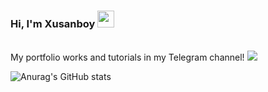 ### Hi, I'm Xusanboy <img src="https://media.giphy.com/media/hvRJCLFzcasrR4ia7z/giphy.gif" width="27px">
<br>
My portfolio works and tutorials in my Telegram channel!
<a href="https://t.me/Tursunov_portfolios">
  <img src="https://upload.wikimedia.org/wikipedia/commons/thumb/8/83/Telegram_2019_Logo.svg/640px-Telegram_2019_Logo.svg.png" widht="30px">
</a>

![Anurag's GitHub stats](https://github-readme-stats.vercel.app/api?username=coderxusanboy&show_icons=true&theme=radical)


